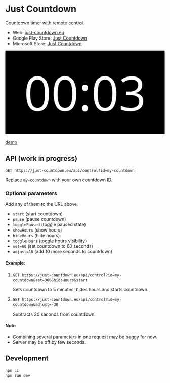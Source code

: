 # Just Countdown

Countdown timer with remote control.

- Web: [just-countdown.eu](https://just-countdown.eu/)
- Google Play Store: [Just Countdown](https://play.google.com/store/apps/details?id=eu.just_countdown.twa)
- Microsoft Store: [Just Countdown](https://apps.microsoft.com/store/detail/just-countdown/9P65S6HKWB6P)

![screenshot](./public/images/og-image.jpg)

[demo](https://user-images.githubusercontent.com/1045362/165823939-cb697d8d-8de0-4861-b781-af73e5551996.mp4)

## API (work in progress)

```
GET https://just-countdown.eu/api/control?id=my-countdown
```

Replace `my-countdown` with your own countdown ID.

### Optional parameters

Add any of them to the URL above.

- `start` (start countdown)
- `pause` (pause countdown)
- `togglePaused` (toggle paused state)
- `showHours` (show hours)
- `hideHours` (hide hours)
- `toggleHours` (toggle hours visibility)
- `set=60` (set countdown to 60 seconds)
- `adjust=10` (add 10 more seconds to countdown)

#### Example:

1.  ```
    GET https://just-countdown.eu/api/control?id=my-countdown&set=300&hideHours&start
    ```

    Sets countdown to 5 minutes, hides hours and starts countdown.

1.  ```
    GET https://just-countdown.eu/api/control?id=my-countdown&adjust=-30
    ```

    Subtracts 30 seconds from countdown.

#### Note

- Combining several parameters in one request may be buggy for now.
- Server may be off by few seconds.

## Development

```bash
npm ci
npm run dev
```
